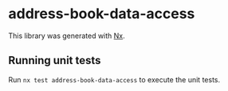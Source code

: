 # address-book-data-access

This library was generated with [Nx](https://nx.dev).

## Running unit tests

Run `nx test address-book-data-access` to execute the unit tests.
